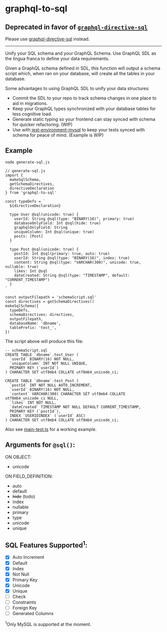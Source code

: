 # graphql-to-sql

## Deprecated in favor of [`graphql-directive-sql`](https://www.npmjs.com/package/graphql-directive-sql)

Please use [graphql-directive-sql](https://www.npmjs.com/package/graphql-directive-sql) instead.
___

Unify your SQL schema and your GraphQL Schema. Use GraphQL SDL as the lingua franca to define your data requirements.

Given a GraphQL schema defined in SDL, this function will output a schema script which, when ran on your database, will create all the tables in your database.

Some advantages to using GraphQL SDL to unify your data structures:
* Commit the SDL to your repo to track schema changes in one place to aid in migrations.
* Keep your GraphQL types synchronized with your database tables for less cognitive load.
* Generate static typing so your frontend can stay synced with schema for quicker refactoring. (WIP)
* Use with [jest-environment-mysql](https://github.com/taylorgoolsby/jest-environment-mysql) to keep your tests synced with schema for peace of mind. (Example is WIP)

## Example

`node generate-sql.js`
```
// generate-sql.js
import {
  makeSqlSchema,
  getSchemaDirectives,
  directiveDeclaration
} from 'graphql-to-sql'

const typeDefs = `
  ${directiveDeclaration}

  type User @sql(unicode: true) {
    userId: String @sql(type: "BINARY(16)", primary: true)
    databaseOnlyField: Int @sql(hide: true)
    graphqlOnlyField: String
    uniqueColumn: Int @sql(unique: true)
    posts: [Post]
  }

  type Post @sql(unicode: true) {
    postId: Int @sql(primary: true, auto: true)
    userId: String @sql(type: "BINARY(16)", index: true)
    content: String @sql(type: "VARCHAR(300)", unicode: true, nullable: true)
    likes: Int @sql
    dateCreated: String @sql(type: "TIMESTAMP", default: "CURRENT_TIMESTAMP")
  }
`

const outputFilepath = 'schemaScript.sql'
const directives = getSchemaDirectives()
makeSqlSchema({
  typeDefs,
  schemaDirectives: directives,
  outputFilepath,
  databaseName: 'dbname',
  tablePrefix: 'test_',
})
```
The script above will produce this file:
```
-- schemaScript.sql
CREATE TABLE `dbname`.test_User (
  `userId` BINARY(16) NOT NULL,
  `uniqueColumn` INT NOT NULL UNIQUE,
  PRIMARY KEY (`userId`)
) CHARACTER SET utf8mb4 COLLATE utf8mb4_unicode_ci;

CREATE TABLE `dbname`.test_Post (
  `postId` INT NOT NULL AUTO_INCREMENT,
  `userId` BINARY(16) NOT NULL,
  `content` VARCHAR(300) CHARACTER SET utf8mb4 COLLATE utf8mb4_unicode_ci NULL,
  `likes` INT NOT NULL,
  `dateCreated` TIMESTAMP NOT NULL DEFAULT CURRENT_TIMESTAMP,
  PRIMARY KEY (`postId`),
  INDEX `USERIDINDEX` (`userId` ASC)
) CHARACTER SET utf8mb4 COLLATE utf8mb4_unicode_ci;
```

Also see [main-test.ts](__tests__/main-test.ts) for a working example.

## Arguments for `@sql()`:
ON OBJECT:
* unicode

ON FIELD_DEFINITION:
* auto
* default
* ~~hide~~ (todo)
* index
* nullable
* primary
* type
* unicode
* unique

## SQL Features Supported<sup>1</sup>:
- [x] Auto Increment
- [x] Default
- [x] Index
- [x] Not Null
- [x] Primary Key
- [x] Unicode
- [x] Unique
- [ ] Check
- [ ] Constraints
- [ ] Foreign Key
- [ ] Generated Columns

<sup>1</sup>Only MySQL is supported at the moment.
